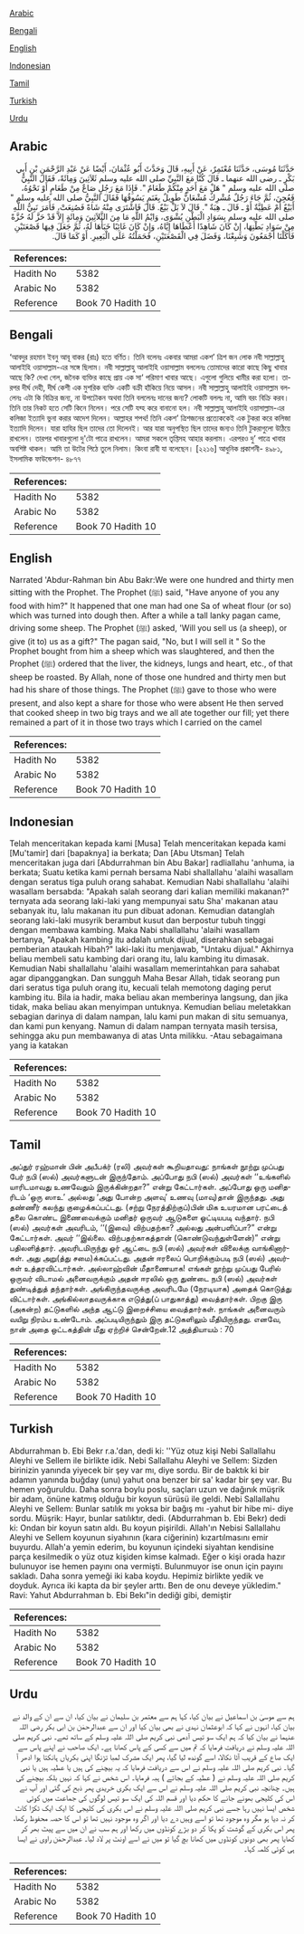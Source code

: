 [Arabic](#arabic)

[Bengali](#bengali)

[English](#english)

[Indonesian](#indonesian)

[Tamil](#tamil)

[Turkish](#turkish)

[Urdu](#urdu)

## Arabic


<div dir="rtl" lang="ar" style={{fontSize:'larger',backgroundColor:'#f8f9fa',padding:20}}>
حَدَّثَنَا مُوسَى، حَدَّثَنَا مُعْتَمِرٌ، عَنْ أَبِيهِ، قَالَ وَحَدَّثَ أَبُو عُثْمَانَ، أَيْضًا عَنْ عَبْدِ الرَّحْمَنِ بْنِ أَبِي بَكْرٍ ـ رضى الله عنهما ـ قَالَ كُنَّا مَعَ النَّبِيِّ صلى الله عليه وسلم ثَلاَثِينَ وَمِائَةً، فَقَالَ النَّبِيُّ صلى الله عليه وسلم ‏"‏ هَلْ مَعَ أَحَدٍ مِنْكُمْ طَعَامٌ ‏"‏‏.‏ فَإِذَا مَعَ رَجُلٍ صَاعٌ مِنْ طَعَامٍ أَوْ نَحْوُهُ، فَعُجِنَ، ثُمَّ جَاءَ رَجُلٌ مُشْرِكٌ مُشْعَانٌّ طَوِيلٌ بِغَنَمٍ يَسُوقُهَا فَقَالَ النَّبِيُّ صلى الله عليه وسلم ‏"‏ أَبَيْعٌ أَمْ عَطِيَّةٌ أَوْ ـ قَالَ ـ هِبَةٌ ‏"‏‏.‏ قَالَ لاَ بَلْ بَيْعٌ‏.‏ قَالَ فَاشْتَرَى مِنْهُ شَاةً فَصُنِعَتْ، فَأَمَرَ نَبِيُّ اللَّهِ صلى الله عليه وسلم بِسَوَادِ الْبَطْنِ يُشْوَى، وَايْمُ اللَّهِ مَا مِنَ الثَّلاَثِينَ وَمِائَةٍ إِلاَّ قَدْ حَزَّ لَهُ حُزَّةً مِنْ سَوَادِ بَطْنِهَا، إِنْ كَانَ شَاهِدًا أَعْطَاهَا إِيَّاهُ، وَإِنْ كَانَ غَائِبًا خَبَأَهَا لَهُ، ثُمَّ جَعَلَ فِيهَا قَصْعَتَيْنِ فَأَكَلْنَا أَجْمَعُونَ وَشَبِعْنَا، وَفَضَلَ فِي الْقَصْعَتَيْنِ، فَحَمَلْتُهُ عَلَى الْبَعِيرِ‏.‏ أَوْ كَمَا قَالَ‏.‏
</div>
<div style={{backgroundColor:'#f8f9fa',padding:20, marginBottom: 10}}><table> <thead> <tr> <th>References:</th> <th></th> </tr> </thead> <tbody><tr><td>Hadith No</td><td>5382</td></tr><tr><td>Arabic No</td><td>5382</td></tr><tr><td>Reference</td><td>Book 70 Hadith 10</td></tr></tbody></table></div>

## Bengali


<div dir="ltr" lang="bn" style={{fontSize:'larger',backgroundColor:'#f8f9fa',padding:20}}>
‘আবদুর রহমান ইবনু আবূ বাকর (রাঃ) হতে বর্ণিত। তিনি বলেনঃ একবার আমরা একশ’ ত্রিশ জন লোক নবী সাল্লাল্লাহু আলাইহি ওয়াসাল্লাম-এর সঙ্গে ছিলাম। নবী সাল্লাল্লাহু আলাইহি ওয়াসাল্লাম বললেনঃ তোমাদের কারো কাছে কিছু খাবার আছে কি? দেখা গেল, জনৈক ব্যক্তির কাছে প্রায় এক সা‘ পরিমাণ খাবার আছে। এগুলো গুলিয়ে খামীর করা হলো। তারপর দীর্ঘ দেহী, দীর্ঘ কেশী এক মুশরিক ব্যক্তি একটি বক্রী হাঁকিয়ে নিয়ে আসল। নবী সাল্লাল্লাহু আলাইহি ওয়াসাল্লাম বললেনঃ এটা কি বিক্রির জন্য, না উপঢৌকন অথবা তিনি বললেনঃ দানের জন্য? লোকটি বললঃ না, আমি বরং বিক্রি করব। তিনি তার নিকট হতে সেটি কিনে নিলেন। পরে সেটি যব্হ করে বানানো হল। নবী সাল্লাল্লাহু আলাইহি ওয়াসাল্লাম-এর কলিজা ইত্যাদি ভুনা করার আদেশ দিলেন। আল্লাহর শপথ! তিনি একশ’ ত্রিশজনের প্রত্যেককেই এক টুকরা করে কলিজা ইত্যাদি দিলেন। যারা হাযির ছিল তাদের তো দিলেনই। আর যারা অনুপস্থিত ছিল তাদের জন্যও তিনি টুকরাগুলো উঠিয়ে রাখলেন। তারপর খাবারগুলো দু'টো পাত্রে রাখলেন। আমরা সকলে তৃপ্তিসহ আহার করলাম। এরপরও দু’ পাত্রে খাবার অবশিষ্ট থাকল। আমি তা উটের পিঠে তুলে নিলাম। কিংবা রাবী যা বলেছেন। [২২১৬] আধুনিক প্রকাশনী- ৪৯৮১, ইসলামিক ফাউন্ডেশন- ৪৮৭৭
</div>
<div style={{backgroundColor:'#f8f9fa',padding:20, marginBottom: 10}}><table> <thead> <tr> <th>References:</th> <th></th> </tr> </thead> <tbody><tr><td>Hadith No</td><td>5382</td></tr><tr><td>Arabic No</td><td>5382</td></tr><tr><td>Reference</td><td>Book 70 Hadith 10</td></tr></tbody></table></div>

## English


<div dir="ltr" lang="en" style={{fontSize:'larger',backgroundColor:'#f8f9fa',padding:20}}>
Narrated 'Abdur-Rahman bin Abu Bakr:We were one hundred and thirty men sitting with the Prophet. The Prophet (ﷺ) said, "Have anyone of you any food with him?" It happened that one man had one Sa of wheat flour (or so) which was turned into dough then. After a while a tall lanky pagan came, driving some sheep. The Prophet (ﷺ) asked, 'Will you sell us (a sheep), or give (it to) us as a gift?" The pagan said, "No, but I will sell it " So the Prophet bought from him a sheep which was slaughtered, and then the Prophet (ﷺ) ordered that the liver, the kidneys, lungs and heart, etc., of that sheep be roasted. By Allah, none of those one hundred and thirty men but had his share of those things. The Prophet (ﷺ) gave to those who were present, and also kept a share for those who were absent He then served that cooked sheep in two big trays and we all ate together our fill; yet there remained a part of it in those two trays which I carried on the camel
</div>
<div style={{backgroundColor:'#f8f9fa',padding:20, marginBottom: 10}}><table> <thead> <tr> <th>References:</th> <th></th> </tr> </thead> <tbody><tr><td>Hadith No</td><td>5382</td></tr><tr><td>Arabic No</td><td>5382</td></tr><tr><td>Reference</td><td>Book 70 Hadith 10</td></tr></tbody></table></div>

## Indonesian


<div dir="ltr" lang="id" style={{fontSize:'larger',backgroundColor:'#f8f9fa',padding:20}}>
Telah menceritakan kepada kami [Musa] Telah menceritakan kepada kami [Mu'tamir] dari [bapaknya] ia berkata; Dan [Abu Utsman] Telah menceritakan juga dari [Abdurrahman bin Abu Bakar] radliallahu 'anhuma, ia berkata; Suatu ketika kami pernah bersama Nabi shallallahu 'alaihi wasallam dengan seratus tiga puluh orang sahabat. Kemudian Nabi shallallahu 'alaihi wasallam bersabda: "Apakah salah seorang dari kalian memiliki makanan?" ternyata ada seorang laki-laki yang mempunyai satu Sha' makanan atau sebanyak itu, lalu makanan itu pun dibuat adonan. Kemudian datanglah seorang laki-laki musyrik berambut kusut dan berpostur tubuh tinggi dengan membawa kambing. Maka Nabi shallallahu 'alaihi wasallam bertanya, "Apakah kambing itu adalah untuk dijual, diserahkan sebagai pemberian ataukah Hibah?" laki-laki itu menjawab, "Untaku dijual." Akhirnya beliau membeli satu kambing dari orang itu, lalu kambing itu dimasak. Kemudian Nabi shallallahu 'alaihi wasallam memerintahkan para sahabat agar dipanggangkan. Dan sungguh Maha Besar Allah, tidak seorang pun dari seratus tiga puluh orang itu, kecuali telah memotong daging perut kambing itu. Bila ia hadir, maka beliau akan memberinya langsung, dan jika tidak, maka beliau akan menyimpan untuknya. Kemudian beliau meletakkan sebagian darinya di dalam nampan, lalu kami pun makan di situ semuanya, dan kami pun kenyang. Namun di dalam nampan ternyata masih tersisa, sehingga aku pun membawanya di atas Unta milikku. -Atau sebagaimana yang ia katakan
</div>
<div style={{backgroundColor:'#f8f9fa',padding:20, marginBottom: 10}}><table> <thead> <tr> <th>References:</th> <th></th> </tr> </thead> <tbody><tr><td>Hadith No</td><td>5382</td></tr><tr><td>Arabic No</td><td>5382</td></tr><tr><td>Reference</td><td>Book 70 Hadith 10</td></tr></tbody></table></div>

## Tamil


<div dir="ltr" lang="ta" style={{fontSize:'larger',backgroundColor:'#f8f9fa',padding:20}}>
அப்துர் ரஹ்மான் பின் அபீபக்ர் (ரலி) அவர்கள் கூறியதாவது: நாங்கள் நூற்று முப்பது பேர் நபி (ஸல்) அவர்களுடன் இருந்தோம். அப்போது நபி (ஸல்) அவர்கள் ‘‘உங்களில் யாரிடமாவது உணவேதும் இருக்கின்றதா?” என்று கேட்டார்கள். அப்போது ஒரு மனிதரிடம் ‘ஒரு ஸாஉ’ அல்லது ‘அது போன்ற அளவு’ உணவு (மாவு)தான் இருந்தது. அது தண்ணீர் கலந்து குழைக்கப்பட்டது. (சற்று நேரத்திற்குப்)பின் மிக உயரமான பரட்டைத் தலை கொண்ட இணைவைக்கும் மனிதர் ஒருவர் ஆடுகளை ஓட்டியபடி வந்தார். நபி (ஸல்) அவர்கள் அவரிடம், ‘‘(இவை) விற்பதற்கா? அல்லது அன்பளிப்பா?” என்று கேட்டார்கள். அவர் ‘‘இல்லை. விற்பதற்காகத்தான் (கொண்டுவந்துள்ளேன்)” என்று பதிலளித்தார். அவரிடமிருந்து ஓர் ஆட்டை நபி (ஸல்) அவர்கள் விலைக்கு வாங்கினார்கள். அது அறு(த்து சமை)க்கப்பட்டது. அதன் ஈரலைப் பொறிக்கும்படி நபி (ஸல்) அவர்கள் உத்தரவிட்டார்கள். அல்லாஹ்வின் மீதாணையாக! எங்கள் நூற்று முப்பது பேரில் ஒருவர் விடாமல் அனைவருக்கும் அதன் ஈரலில் ஒரு துண்டை நபி (ஸல்) அவர்கள் துண்டித்துத் தந்தார்கள். அங்கிருந்தவருக்கு அவரிடமே (நேரடியாக) அதைக் கொடுத்து விட்டார்கள். அங்கில்லாதவருக்காக எடுத்து(ப் பாதுகாத்து) வைத்தார்கள். பிறகு இரு (அகன்ற) தட்டுகளில் அந்த ஆட்டு இறைச்சியை வைத்தார்கள். நாங்கள் அனைவரும் வயிறு நிரம்ப உண்டோம். அப்படியிருந்தும் இரு தட்டுகளிலும் மீதியிருந்தது. எனவே, நான் அதை ஒட்டகத்தின் மீது ஏற்றிச் சென்றேன்.12 அத்தியாயம் : 70
</div>
<div style={{backgroundColor:'#f8f9fa',padding:20, marginBottom: 10}}><table> <thead> <tr> <th>References:</th> <th></th> </tr> </thead> <tbody><tr><td>Hadith No</td><td>5382</td></tr><tr><td>Arabic No</td><td>5382</td></tr><tr><td>Reference</td><td>Book 70 Hadith 10</td></tr></tbody></table></div>

## Turkish


<div dir="ltr" lang="tr" style={{fontSize:'larger',backgroundColor:'#f8f9fa',padding:20}}>
Abdurrahman b. Ebi Bekr r.a.'dan, dedi ki: ''Yüz otuz kişi Nebi Sallallahu Aleyhi ve Sellem ile birlikte idik. Nebi Sallallahu Aleyhi ve Sellem: Sizden birinizin yanında yiyecek bir şey var mı, diye sordu. Bir de baktık ki bir adamın yanında buğday (unu) yahut ona benzer bir sa' kadar bir şey var. Bu hemen yoğuruldu. Daha sonra boylu poslu, saçları uzun ve dağınık müşrik bir adam, önüne katmış olduğu bir koyun sürüsü ile geldi. Nebi Sallallahu Aleyhi ve Sellem: Bunlar satılık mı yoksa bir bağış mı -yahut bir hibe mi- diye sordu. Müşrik: Hayır, bunlar satılıktır, dedi. (Abdurrahman b. Ebi Bekr) dedi ki: Ondan bir koyun satın aldı. Bu koyun pişirildi. Allah'ın Nebisi Sallallahu Aleyhi ve Sellem koyunun siyahının (kara ciğerinin) kızartılmasını emir buyurdu. Allah'a yemin ederim, bu koyunun içindeki siyahtan kendisine parça kesilmedik o yüz otuz kişiden kimse kalmadı. Eğer o kişi orada hazır bulunuyor ise hemen payını ona vermişti. Bulunmuyor ise onun için payını sakladı. Daha sonra yemeği iki kaba koydu. Hepimiz birlikte yedik ve doyduk. Ayrıca iki kapta da bir şeyler arttı. Ben de onu deveye yükledim." Ravi: Yahut Abdurrahman b. Ebi Bekı"in dediği gibi, demiştir
</div>
<div style={{backgroundColor:'#f8f9fa',padding:20, marginBottom: 10}}><table> <thead> <tr> <th>References:</th> <th></th> </tr> </thead> <tbody><tr><td>Hadith No</td><td>5382</td></tr><tr><td>Arabic No</td><td>5382</td></tr><tr><td>Reference</td><td>Book 70 Hadith 10</td></tr></tbody></table></div>

## Urdu


<div dir="rtl" lang="ur" style={{fontSize:'larger',backgroundColor:'#f8f9fa',padding:20}}>
ہم سے موسیٰ بن اسماعیل نے بیان کیا، کہا ہم سے معتمر بن سلیمان نے بیان کیا، ان سے ان کے والد نے بیان کیا، انہوں نے کہا کہ ابوعثمان نہدی نے بھی بیان کیا اور ان سے عبدالرحمٰن بن ابی بکر رضی اللہ عنہما نے بیان کیا کہ ہم ایک سو تیس آدمی نبی کریم صلی اللہ علیہ وسلم کے ساتھ تھے۔ نبی کریم صلی اللہ علیہ وسلم نے دریافت فرمایا کہ تم میں سے کسی کے پاس کھانا ہے۔ ایک صاحب نے اپنے پاس سے ایک صاع کے قریب آٹا نکالا، اسے گوندھ لیا گیا، پھر ایک مشرک لمبا تڑنگا اپنی بکریاں ہانکتا ہوا ادھر آ گیا۔ نبی کریم صلی اللہ علیہ وسلم نے اس سے دریافت فرمایا کہ یہ بیچنے کی ہیں یا عطیہ ہیں یا نبی کریم صلی اللہ علیہ وسلم نے ( عطیہ کے بجائے ) ہبہ فرمایا۔ اس شخص نے کہا کہ نہیں بلکہ بیچنے کی ہیں۔ چنانچہ نبی کریم صلی اللہ علیہ وسلم نے اس سے ایک بکری خریدی پھر ذبح کی گئی اور آپ نے اس کی کلیجی بھونے جانے کا حکم دیا اور قسم اللہ کی ایک سو تیس لوگوں کی جماعت میں کوئی شخص ایسا نہیں رہا جسے نبی کریم صلی اللہ علیہ وسلم نے اس بکری کی کلیجی کا ایک ایک ٹکڑا کاٹ کر نہ دیا ہو مگر وہ موجود تھا تو اسے وہیں دے دیا اور اگر وہ موجود نہیں تھا تو اس کا حصہ محفوظ رکھا، پھر اس بکری کے گوشت کو پکا کر دو بڑے کونڈوں میں رکھا اور ہم سب نے ان میں سے پیٹ بھر کر کھایا پھر بھی دونوں کونڈوں میں کھانا بچ گیا تو میں نے اسے اونٹ پر لاد لیا۔ عبدالرحمٰن راوی نے ایسا ہی کوئی کلمہ کہا۔
</div>
<div style={{backgroundColor:'#f8f9fa',padding:20, marginBottom: 10}}><table> <thead> <tr> <th>References:</th> <th></th> </tr> </thead> <tbody><tr><td>Hadith No</td><td>5382</td></tr><tr><td>Arabic No</td><td>5382</td></tr><tr><td>Reference</td><td>Book 70 Hadith 10</td></tr></tbody></table></div>